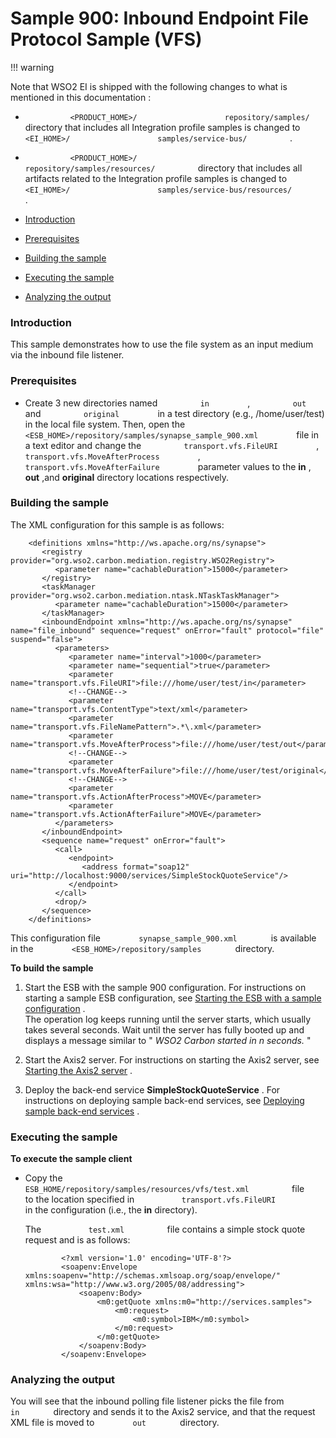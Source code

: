 # Sample 900: Inbound Endpoint File Protocol Sample (VFS)

!!! warning

Note that WSO2 EI is shipped with the following changes to what is
mentioned in this documentation :

-   `           <PRODUCT_HOME>/          `
    `           repository/samples/          ` directory that includes
    all Integration profile samples is changed to
    `           <EI_HOME>/          `
    `           samples/service-bus/          ` .
    `                     `
-   `           <PRODUCT_HOME>/          `
    `           repository/samples/resources/          ` directory that
    includes all artifacts related to the Integration profile samples is
    changed to `           <EI_HOME>/          `
    `           samples/service-bus/resources/          ` .


-   [Introduction](#Sample900:InboundEndpointFileProtocolSample(VFS)-Introduction)
-   [Prerequisites](#Sample900:InboundEndpointFileProtocolSample(VFS)-Prerequisites)
-   [Building the
    sample](#Sample900:InboundEndpointFileProtocolSample(VFS)-Buildingthesample)
-   [Executing the
    sample](#Sample900:InboundEndpointFileProtocolSample(VFS)-Executingthesample)
-   [Analyzing the
    output](#Sample900:InboundEndpointFileProtocolSample(VFS)-Analyzingtheoutput)

### Introduction

This sample demonstrates how to use the file system as an input medium
via the inbound file listener.

### Prerequisites

-   Create 3 new directories named `          in         ` ,
    `          out         ` and `          original         ` in a test
    directory (e.g., /home/user/test) in the local file system.
    Then, open the
    `          <ESB_HOME>/repository/samples/synapse_sample_900.xml         `
    file in a text editor and change the
    `          transport.vfs.FileURI         ` ,
    `          transport.vfs.MoveAfterProcess         ` ,
    `          transport.vfs.MoveAfterFailure         ` parameter values
    to the **in** , **out** ,and **original** directory locations
    respectively.

### Building the sample

The XML configuration for this sample is as follows:

``` html/xml
    <definitions xmlns="http://ws.apache.org/ns/synapse">
       <registry provider="org.wso2.carbon.mediation.registry.WSO2Registry">
          <parameter name="cachableDuration">15000</parameter>
       </registry>
       <taskManager provider="org.wso2.carbon.mediation.ntask.NTaskTaskManager">
          <parameter name="cachableDuration">15000</parameter>
       </taskManager>
       <inboundEndpoint xmlns="http://ws.apache.org/ns/synapse" name="file_inbound" sequence="request" onError="fault" protocol="file" suspend="false">
          <parameters>
             <parameter name="interval">1000</parameter>
             <parameter name="sequential">true</parameter>
             <parameter name="transport.vfs.FileURI">file:///home/user/test/in</parameter>
             <!--CHANGE-->
             <parameter name="transport.vfs.ContentType">text/xml</parameter>
             <parameter name="transport.vfs.FileNamePattern">.*\.xml</parameter>
             <parameter name="transport.vfs.MoveAfterProcess">file:///home/user/test/out</parameter>
             <!--CHANGE-->
             <parameter name="transport.vfs.MoveAfterFailure">file:///home/user/test/original</parameter>
             <!--CHANGE-->
             <parameter name="transport.vfs.ActionAfterProcess">MOVE</parameter>
             <parameter name="transport.vfs.ActionAfterFailure">MOVE</parameter>
          </parameters>
       </inboundEndpoint>
       <sequence name="request" onError="fault">
          <call>
             <endpoint>
                <address format="soap12" uri="http://localhost:9000/services/SimpleStockQuoteService"/>
             </endpoint>
          </call>
          <drop/>
       </sequence>
    </definitions>
```

This configuration file `         synapse_sample_900.xml        ` is
available in the `         <ESB_HOME>/repository/samples        `
directory.

**To build the sample**

1.  Start the ESB with the sample 900 configuration. For instructions on
    starting a sample ESB configuration, see [Starting the ESB with a
    sample
    configuration](https://docs.wso2.com/enterprise-service-bus/Setting+Up+the+ESB+Samples#SettingUptheESBSamples-Startingasample)
    .  
    The operation log keeps running until the server starts, which
    usually takes several seconds. Wait until the server has fully
    booted up and displays a message similar to " *WSO2 Carbon started
    in n seconds.* "

2.  Start the Axis2 server. For instructions on starting the Axis2
    server, see [Starting the Axis2
    server](https://docs.wso2.com/enterprise-service-bus/Setting+Up+the+ESB+Samples#SettingUptheESBSamples-Axis2server)
    .

3.  Deploy the back-end service **SimpleStockQuoteService** . For
    instructions on deploying sample back-end services, see [Deploying
    sample back-end
    services](https://docs.wso2.com/enterprise-service-bus/Setting+Up+the+ESB+Samples#SettingUptheESBSamples-Backend)
    .

### Executing the sample

**To execute the sample client**

-   Copy the
    `           ESB_HOME/repository/samples/resources/vfs/test.xml          `
    file to the location specified in
    `           transport.vfs.FileURI          ` in the configuration
    (i.e., the **in** directory).  
      
    The `           test.xml          ` file contains a simple stock
    quote request and is as follows:

    ``` html/xml
            <?xml version='1.0' encoding='UTF-8'?>
            <soapenv:Envelope xmlns:soapenv="http://schemas.xmlsoap.org/soap/envelope/" xmlns:wsa="http://www.w3.org/2005/08/addressing">
                <soapenv:Body>
                    <m0:getQuote xmlns:m0="http://services.samples"> 
                        <m0:request>
                            <m0:symbol>IBM</m0:symbol>
                        </m0:request>
                    </m0:getQuote>
                </soapenv:Body>
            </soapenv:Envelope>
    ```

### Analyzing the output

You will see that the inbound polling file listener picks the file from
`         in        ` directory and sends it to the Axis2 service, and
that the request XML file is moved to `         out        ` directory.
